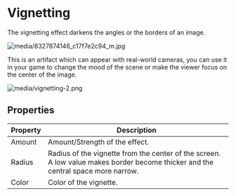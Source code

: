 # Vignetting

The vignetting effect darkens the angles or the borders of an image.

![media/8327874146_c17f7e2c94_m.jpg](media/8327874146_c17f7e2c94_m.jpg) 

This is an artifact which can appear with real-world cameras, you can use it in your game to change the mood of the scene or make the viewer focus on the center of the image.

![media/vignetting-2.png](media/vignetting-2.png) 

## Properties

| Property | Description                                                                                                                      |
| -------- | -------------------------------------------------------------------------------------------------------------------------------- |
| Amount   | Amount/Strength of the effect.                                                                                                   |
| Radius   | Radius of the vignette from the center of the screen. A low value makes border become thicker and the central space more narrow. |
| Color    | Color of the vignette.                                                                                                           |


